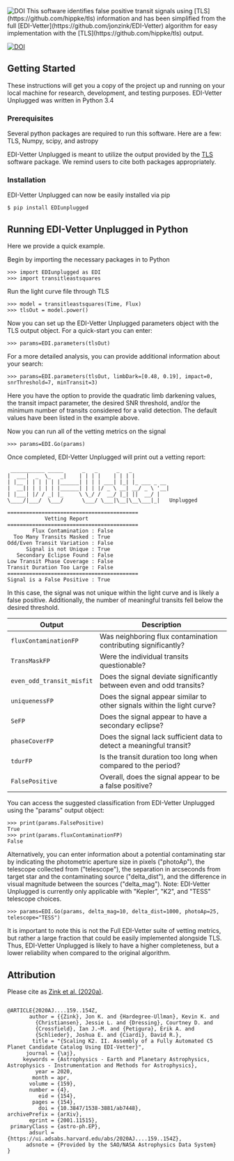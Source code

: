 <img src="http://www.jonzink.com/images/ediWhite2.png" alt="DOI">
This software identifies false positive transit signals using [TLS](https://github.com/hippke/tls) information and has been simplified from the full [EDI-Vetter](https://github.com/jonzink/EDI-Vetter) algorithm for easy implementation with the [TLS](https://github.com/hippke/tls) output.

<a href="https://zenodo.org/badge/latestdoi/200920137"><img src="https://zenodo.org/badge/200920137.svg" alt="DOI"></a>   

## Getting Started

These instructions will get you a copy of the project up and running on your local machine for research, development, and testing purposes. EDI-Vetter Unplugged was written in Python 3.4 

### Prerequisites

Several python packages are required to run this software. Here are a few:  TLS, Numpy, scipy, and astropy

EDI-Vetter Unplugged is meant to utilize the output provided by the [TLS](https://github.com/hippke/tls) software package. We remind users to cite both packages appropriately.  


### Installation

EDI-Vetter Unplugged can now be easily installed via pip

```
$ pip install EDIunplugged
```

## Running EDI-Vetter Unplugged in Python

Here we provide a quick example.

Begin by importing the necessary packages in to Python
```
>>> import EDIunplugged as EDI
>>> import transitleastsquares
```
Run the light curve file through TLS
```
>>> model = transitleastsquares(Time, Flux)
>>> tlsOut = model.power()
```
Now you can set up the EDI-Vetter Unplugged parameters object with the TLS output object. For a quick-start you can enter:
```
>>> params=EDI.parameters(tlsOut)
```
For a more detailed analysis, you can provide additional information about your search:
```
>>> params=EDI.parameters(tlsOut, limbDark=[0.48, 0.19], impact=0, snrThreshold=7, minTransit=3)
```
Here you have the option to provide the quadratic limb darkening values, the transit impact parameter, the desired SNR threshold, and/or the minimum number of transits considered for a valid detection. The default values have been listed in the example above.

Now you can run all of the vetting metrics on the signal
```
>>> params=EDI.Go(params)
```
Once completed, EDI-Vetter Unplugged will print out a vetting report:
```
 ___________ _____      _   _      _   _            
|  ___|  _  \_   _|    | | | |    | | | |           
| |__ | | | | | |______| | | | ___| |_| |_ ___ _ __ 
|  __|| | | | | |______| | | |/ _ \ __| __/ _ \ '__|
| |___| |/ / _| |_     \ \_/ /  __/ |_| ||  __/ |   
\____/|___/  \___/      \___/ \___|\__|\__\___|_|   Unplugged
   
==========================================
            Vetting Report
==========================================
        Flux Contamination : False
  Too Many Transits Masked : True
Odd/Even Transit Variation : False
      Signal is not Unique : True
   Secondary Eclipse Found : False
Low Transit Phase Coverage : False
Transit Duration Too Large : False
==========================================
Signal is a False Positive : True
```
In this case, the signal was not unique within the light curve and is likely a false positive. Additionally, the number of meaningful transits fell below the desired threshold.

| Output | Description |
| --- | --- |
| `fluxContaminationFP` | Was neighboring flux contamination contributing significantly? |
| `TransMaskFP` | Were the individual transits questionable?  |
| `even_odd_transit_misfit` | Does the signal deviate significantly between even and odd transits? |
| `uniquenessFP` | Does the signal appear similar to other signals within the light curve? |
| `SeFP` | Does the signal appear to have a secondary eclipse? |
| `phaseCoverFP` | Does the signal lack sufficient data to detect a meaningful transit? |
| `tdurFP` | Is the transit duration too long when compared to the period? |
| `FalsePositive` | Overall, does the signal appear to be a false positive? |


 You can access the suggested classification from EDI-Vetter Unplugged using the "params" output object:
```
>>> print(params.FalsePositive)
True
>>> print(params.fluxContaminationFP)
False
```
Alternatively, you can enter information about a potential contaminating star by indicating the photometric aperture size in pixels ("photoAp"), the telescope collected from ("telescope"), the separation in arcseconds from target star and the contaminating source ("delta_dist"), and the difference in visual magnitude between the sources ("delta_mag"). Note: EDI-Vetter Unplugged is currently only applicable with "Kepler", "K2", and "TESS" telescope choices.

```
>>> params=EDI.Go(params, delta_mag=10, delta_dist=1000, photoAp=25, telescope="TESS")

```
It is important to note this is not the Full EDI-Vetter suite of vetting metrics, but rather a large fraction that could be easily implemented alongside TLS. Thus, EDI-Vetter Unplugged is likely to have a higher completeness, but a lower reliability when compared to the original algorithm. 

## Attribution
Please cite as [Zink et al. (2020a)](https://ui.adsabs.harvard.edu/abs/2020AJ....159..154Z/abstract).
```

@ARTICLE{2020AJ....159..154Z,
       author = {{Zink}, Jon K. and {Hardegree-Ullman}, Kevin K. and
         {Christiansen}, Jessie L. and {Dressing}, Courtney D. and
         {Crossfield}, Ian J.~M. and {Petigura}, Erik A. and
         {Schlieder}, Joshua E. and {Ciardi}, David R.},
        title = "{Scaling K2. II. Assembly of a Fully Automated C5 Planet Candidate Catalog Using EDI-Vetter}",
      journal = {\aj},
     keywords = {Astrophysics - Earth and Planetary Astrophysics, Astrophysics - Instrumentation and Methods for Astrophysics},
         year = 2020,
        month = apr,
       volume = {159},
       number = {4},
          eid = {154},
        pages = {154},
          doi = {10.3847/1538-3881/ab7448},
archivePrefix = {arXiv},
       eprint = {2001.11515},
 primaryClass = {astro-ph.EP},
       adsurl = {https://ui.adsabs.harvard.edu/abs/2020AJ....159..154Z},
      adsnote = {Provided by the SAO/NASA Astrophysics Data System}
}

```
